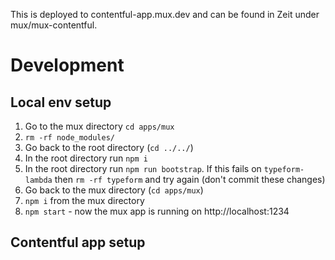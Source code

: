 This is deployed to contentful-app.mux.dev and can be found in Zeit under mux/mux-contentful.

# Development

## Local env setup

1. Go to the mux directory `cd apps/mux`
1. `rm -rf node_modules/`
1. Go back to the root directory (`cd ../../`)
1. In the root directory run `npm i`
1. In the root directory run `npm run bootstrap`. If this fails on `typeform-lambda` then `rm -rf typeform` and try again (don't commit these changes)
1. Go back to the mux directory (`cd apps/mux`)
1. `npm i` from the mux directory
1. `npm start` - now the mux app is running on http://localhost:1234

## Contentful app setup


